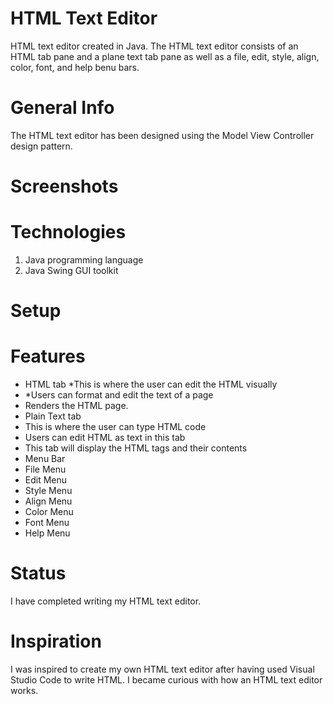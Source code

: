 # HTML Text Editor

HTML text editor created in Java. The HTML text editor consists of an HTML tab pane and a plane text tab pane as well as a file, edit, style, align, color, font, and help benu bars. 

# General Info 
The HTML text editor has been designed using the Model View Controller design pattern. 

# Screenshots 

# Technologies
1) Java programming language
2) Java Swing GUI toolkit

# Setup

# Features
* HTML tab
 *This is where the user can edit the HTML visually
* *Users can format and edit the text of a page
 * Renders the HTML page.
* Plain Text tab 
 * This is where the user can type HTML code
 * Users can edit HTML as text in this tab
 * This tab will display the HTML tags and their contents
* Menu Bar
 * File Menu 
 * Edit Menu
 * Style Menu
 * Align Menu
 * Color Menu
 * Font Menu
 * Help Menu

# Status
I have completed writing my HTML text editor.

# Inspiration
I was inspired to create my own HTML text editor after having used Visual Studio Code to write HTML. I became curious with how an HTML text editor works. 

